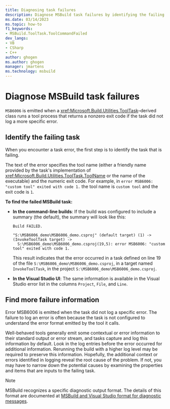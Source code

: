 ```yaml
---
title: Diagnosing task failures
description: Diagnose MSBuild task failures by identifying the failing task, the tool name, and other information for troubleshooting.
ms.date: 03/14/2023
ms.topic: how-to
f1_keywords:
- MSBuild.ToolTask.ToolCommandFailed
dev_langs:
- VB
- CSharp
- C++
author: ghogen
ms.author: ghogen
manager: jmartens
ms.technology: msbuild
---
```

# Diagnose MSBuild task failures

`MSB6006` is emitted when a <xref:Microsoft.Build.Utilities.ToolTask>–derived class runs a tool process that returns a nonzero exit code if the task did not log a more specific error.

## Identify the failing task

When you encounter a task error, the first step is to identify the task that is failing.

The text of the error specifies the tool name (either a friendly name provided by the task's implementation of <xref:Microsoft.Build.Utilities.ToolTask.ToolName> or the name of the executable) and the numeric exit code. For example, in `error MSB6006: "custom tool" exited with code 1.` the tool name is `custom tool` and the exit code is `1`.

**To find the failed MSBuild task:**

+ **In the command-line builds**:  If the build was configured to include a summary (the default), the summary will look like this:

  ```text
  Build FAILED.

  "S:\MSB6006_demo\MSB6006_demo.csproj" (default target) (1) ->
  (InvokeToolTask target) ->
    S:\MSB6006_demo\MSB6006_demo.csproj(19,5): error MSB6006: "custom tool" exited with code 1.
  ```

  This result indicates that the error occurred in a task defined on line 19 of the file `S:\MSB6006_demo\MSB6006_demo.csproj`, in a target named `InvokeToolTask`, in the project `S:\MSB6006_demo\MSB6006_demo.csproj`.

+ **In the Visual Studio UI**: The same information is available in the Visual Studio error list in the columns `Project`, `File`, and `Line`.

## Find more failure information

Error MSB6006 is emitted when the task did not log a specific error. The failure to log an error is often because the task is not configured to understand the error format emitted by the tool it calls.

Well-behaved tools generally emit some contextual or error information to their standard output or error stream, and tasks capture and log this information by default. Look in the log entries before the error occurred for additional information. Rerunning the build with a higher log level may be required to preserve this information. Hopefully, the additional context or errors identified in logging reveal the root cause of the problem. If not, you may have to narrow down the potential causes by examining the properties and items that are inputs to the failing task.

> [!NOTE]
> MSBuild recognizes a specific diagnostic output format. The details of this format are documented at [MSBuild and Visual Studio format for diagnostic messages](msbuild-diagnostic-format-for-tasks.md).
